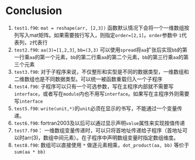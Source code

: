 # Conclusion

1. `test1.f90`: `mat = reshape(arr, [2,3])` 函数默认情况下会将一个一维数组按列写入mat矩阵。如果需要按行写入，则指定`order=[2,1]`。`order`参数中 `1`代表列，`2`代表行
1. `test2.f90`: `aa(3)=[1,2,3]`, `bb=(3,3)` 可以使用`spread`将`aa`扩张后实现`bb`的第一行乘`aa`的第一个元素，`bb`的第二行乘`aa`的第二个元素，`bb`的第三行乘`aa`的第三个元素
1. `test3.f90`: 对于子程序来说，不仅整形和实型是不同的数据类型，一维数组和二维数组也是不同数据类型。可以统一被函数重载归入一个子程序
1. `test4.f90`: 子程序可以只有一个可选参数，写在主程序内部就不需要写`interface`，或者写在`module`内也不用写`interface`。如果写在主程序外则需要写`interface`
1. `test5.f90`: `write(unit,*)`的`unit`必须在显示的书写，不能通过一个变量传递。
1. `test6.f90`: fortran2003及以后可以通过显示声明`value`属性来实现按值传递
1. `test7.f90`： 一维数组变量传递时，可以只将首地址传递给子程序（首地址可以时arr(3)，数组中间元素）。在子程序中声明数组变量时指定数组维度。
1. `test8.f90`: 数组可以直接使用 `*` 做逐元素相乘，`dot_product(aa, bb)` 等价于 `sum(aa * bb)`
  
